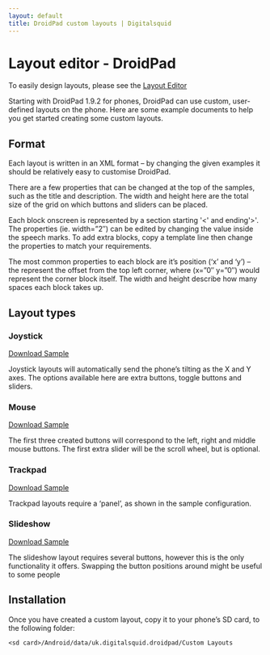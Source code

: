 ```yaml
---
layout: default
title: DroidPad custom layouts | Digitalsquid
---
```


Layout editor - DroidPad
========

To easily design layouts, please see the [Layout Editor](/droidpad/layout-editor)

Starting with DroidPad 1.9.2 for phones, DroidPad can use custom, user-defined layouts on the phone. Here are some example documents to help you get started creating some custom layouts.

Format
------

Each layout is written in an XML format – by changing the given examples it should be relatively easy to customise DroidPad.

There are a few properties that can be changed at the top of the samples, such as the title and description. The width and height here are the total size of the grid on which buttons and sliders can be placed.

Each block onscreen is represented by a section starting '<' and ending'>'. The properties (ie. width=”2″) can be edited by changing the value inside the speech marks. To add extra blocks, copy a template line then change the properties to match your requirements.

The most common properties to each block are it’s position (‘x’ and ‘y’) – the represent the offset from the top left corner, where (x=”0″ y=”0″) would represent the corner block itself. The width and height describe how many spaces each block takes up.

Layout types
------------

### Joystick
[Download Sample](/files/droidpad/joystick.txt)

Joystick layouts will automatically send the phone’s tilting as the X and Y axes. The options available here are extra buttons, toggle buttons and sliders.

### Mouse
[Download Sample](/files/droidpad/mouse.txt)

The first three created buttons will correspond to the left, right and middle mouse buttons. The first extra slider will be the scroll wheel, but is optional.
### Trackpad
[Download Sample](/files/droidpad/trackpad.txt)

Trackpad layouts require a ‘panel’, as shown in the sample configuration.

### Slideshow
[Download Sample](/files/droidpad/slideshow.txt)

The slideshow layout requires several buttons, however this is the only functionality it offers. Swapping the button positions around might be useful to some people

Installation
------------

Once you have created a custom layout, copy it to your phone’s SD card, to the following folder:

	<sd card>/Android/data/uk.digitalsquid.droidpad/Custom Layouts
